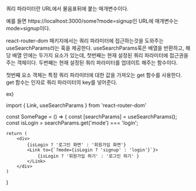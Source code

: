 쿼리 파라미터란 URL에서 물음표뒤에 붙는 매개변수이다. 

예를 들면 https://localhost:3000/some?mode=signup인 URL에 매개변수는 mode=signup이다.

react-router-dom 패키지에서는 쿼리 파라미터에 접근하는것을 도와주는 useSearchParams라는 훅을 제공한다.
useSearchParams훅은 배열을 반환하고, 해당 배열 안에는 두가지 요소가 있는데,
첫번째는 현재 설정된 쿼리 파라미터에 접근권을 주는 객체이다.
두번째는 현재 설정된 쿼리 파라미터를 업데이트 해주는 함수이다.

첫번쨰 요소 객체는 특정 쿼리 파라미터에 대한 값을 가져오는 get 함수를 사용한다.
get 함수는 인자로 쿼리 파라미터의 key를 넣어준다.

ex)
<!-- url이 https://localhost:3000/some?mode=signup 일 때 -->

import { Link, useSearchParams } from 'react-router-dom'

const SomePage = () => {
    const [searchParams] = useSearchParams();
    const isLogin = searchParams.get('mode') === 'login';

    return (
        <div>
            {isLogin ? '로그인 화면' : '회원가입 화면'}
            <Link to={`?mode={isLogin ? 'signup' : 'login'}`}>
                {isLogin ? '회원가입 하기' : '로그인 하기' }
            </Link>
        </div>
    )
}